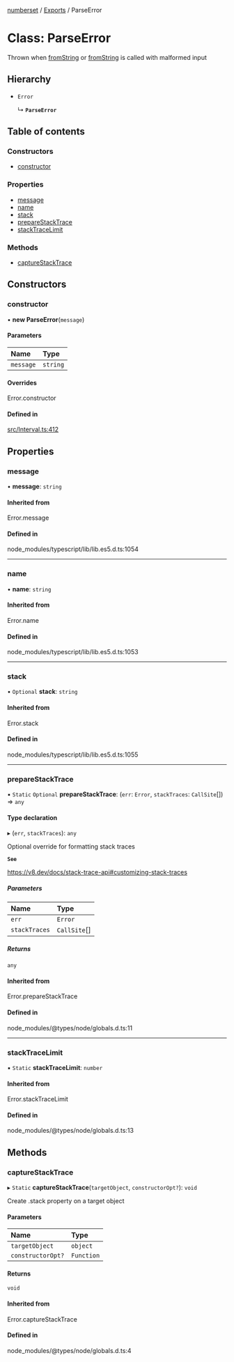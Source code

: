 [numberset](../README.md) / [Exports](../modules.md) / ParseError

# Class: ParseError

Thrown when [fromString](Interval.md#fromstring) or [fromString](NumberSet.md#fromstring) is called with malformed input

## Hierarchy

- `Error`

  ↳ **`ParseError`**

## Table of contents

### Constructors

- [constructor](ParseError.md#constructor)

### Properties

- [message](ParseError.md#message)
- [name](ParseError.md#name)
- [stack](ParseError.md#stack)
- [prepareStackTrace](ParseError.md#preparestacktrace)
- [stackTraceLimit](ParseError.md#stacktracelimit)

### Methods

- [captureStackTrace](ParseError.md#capturestacktrace)

## Constructors

### constructor

• **new ParseError**(`message`)

#### Parameters

| Name | Type |
| :------ | :------ |
| `message` | `string` |

#### Overrides

Error.constructor

#### Defined in

[src/Interval.ts:412](https://github.com/NickGaertner/NumberSet/blob/8043dcf/src/Interval.ts#L412)

## Properties

### message

• **message**: `string`

#### Inherited from

Error.message

#### Defined in

node_modules/typescript/lib/lib.es5.d.ts:1054

___

### name

• **name**: `string`

#### Inherited from

Error.name

#### Defined in

node_modules/typescript/lib/lib.es5.d.ts:1053

___

### stack

• `Optional` **stack**: `string`

#### Inherited from

Error.stack

#### Defined in

node_modules/typescript/lib/lib.es5.d.ts:1055

___

### prepareStackTrace

▪ `Static` `Optional` **prepareStackTrace**: (`err`: `Error`, `stackTraces`: `CallSite`[]) => `any`

#### Type declaration

▸ (`err`, `stackTraces`): `any`

Optional override for formatting stack traces

**`See`**

https://v8.dev/docs/stack-trace-api#customizing-stack-traces

##### Parameters

| Name | Type |
| :------ | :------ |
| `err` | `Error` |
| `stackTraces` | `CallSite`[] |

##### Returns

`any`

#### Inherited from

Error.prepareStackTrace

#### Defined in

node_modules/@types/node/globals.d.ts:11

___

### stackTraceLimit

▪ `Static` **stackTraceLimit**: `number`

#### Inherited from

Error.stackTraceLimit

#### Defined in

node_modules/@types/node/globals.d.ts:13

## Methods

### captureStackTrace

▸ `Static` **captureStackTrace**(`targetObject`, `constructorOpt?`): `void`

Create .stack property on a target object

#### Parameters

| Name | Type |
| :------ | :------ |
| `targetObject` | `object` |
| `constructorOpt?` | `Function` |

#### Returns

`void`

#### Inherited from

Error.captureStackTrace

#### Defined in

node_modules/@types/node/globals.d.ts:4

